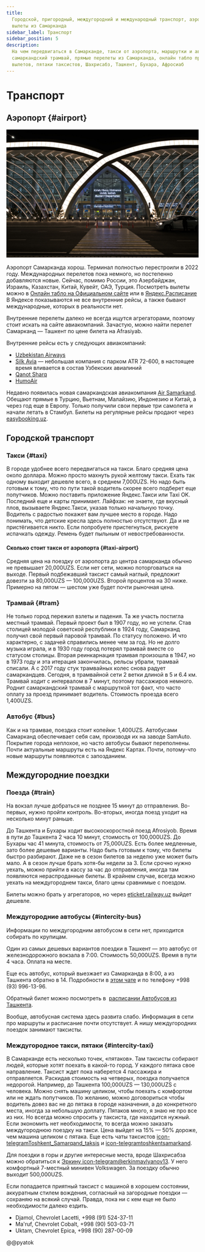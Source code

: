 ```yaml
---
title:
  Городской, пригородный, междугородний и международный транспорт, аэропорт,
  вылеты из Самарканда
sidebar_label: Транспорт
sidebar_position: 5
description:
  На чем передвигаться в Самарканде, такси от аэропорта, маршрутки и автобусы,
  самаркандский трамвай, прямые перелеты из Самарканда, онлайн табло прилетов и
  вылетов, пятаки таксистов, Шахрисабз, Ташкент, Бухара, Афросиаб
---
```


# Транспорт

## Аэропорт {#airport}

![Самаркандский Аэропорт](../samarkand/img/airport.jpg)

Аэропорт Самарканда хорош. Терминал полностью перестроили в 2022 году.
Международных перелетов пока немного, но постепенно добавляются новые. Сейчас,
помимо России, это Азербайджан, Израиль, Казахстан, Китай, Кувейт, ОАЭ, Турция.
Посмотреть вылеты можно в
[Онлайн табло на Официальном сайте](https://samarkandairport.com/ru/flight-board/)
или в [Яндекс.Расписание](https://rasp.yandex.uz/station/9623553/) В Яндексе
показываются не все внутренние рейсы, а также бывают международные, которых в
реальности нет.

Внутренние перелеты далеко не всегда ищутся агрегаторами, поэтому стоит искать
на сайте авиакомпаний. Зачастую, можно найти перелет Самарканд — Ташкент по цене
билета на Afrasiyab.

Внутренние рейсы есть у следующих авиакомпаний:

- [Uzbekistan Airways](https://www.uzairways.com/ru)
- [Silk Avia](https://silk-avia.com/ru/) — небольшая компания с парком ATR
  72-600, в настоящее время вливается в состав Узбекских авиалиний
- [Qanot Sharq](https://www.qanotsharq.com/)
- [HumoAir](https://flyhumo.com/)

Недавно появилась новая самаркандская авиакомпания
[Air Samarkand](https://t.me/AirSamarkandAirlines). Обещают прямые в Турцию,
Вьетнам, Малайзию, Индонезию и Китай, а через год еще в Европу. Только получили
свои первые три самолета и начали летать в Стамбул. Билеты на регулярные рейсы
продают через [easybooking.uz](https://easybooking.uz/).

## Городской транспорт

### Такси {#taxi}

В городе удобнее всего передвигаться на такси. Благо средняя цена около доллара.
Можно просто махнуть рукой желтому такси. Ехать так одному выходит дешевле
всего, в среднем 7,000UZS. Но надо быть готовым к тому, что по пути такой
водитель скорее всего подберет еще попутчиков. Можно поставить приложение
Яндекс.Такси или Taxi OK. Последний еще и карты принимает. Лайфхак: не знаете,
где вкусный плов, вызываете Яндекс.Такси, указав только начальную точку.
Водитель с радостью покажет вам лучшее место в городе. Надо понимать, что
детские кресла здесь полностью отсутствуют. Да и не пристёгивается никто. Если
попробуете пристегнуться, рискуете испачкать одежду. Ремень будет пыльным от
невостребованности.

#### Сколько стоит такси от аэропорта {#taxi-airport}

Средняя цена на поездку от аэропорта до центра самарканда обычно не превышает
20,000UZS. Если нет сети, можно поторговаться на выходе. Первый подбежавший
таксист самый наглый, предложит довезти за 80,000UZS — 100,000UZS. Второй
процентов на 30 ниже. Примерно на пятом — шестом уже будет почти рыночная цена.

### Трамвай {#tram}

Не только город пережил взлеты и падения. Та же участь постигла местный трамвай.
Первый проект был в 1907 году, но не успели. Став столицей молодой советской
республики в 1924 году, Самарканд получил свой первый паровой трамвай. По
статусу положено. И что характерно, с задачей справились менее чем за год. Но не
долго музыка играла, и в 1930 году город потерял трамвай вместе со статусом
столицы. Вторая реинкарнация трамвая произошла в 1947, но в 1973 году и эта
итерация закончилась, рельсы убрали, трамвай списали. А с 2017 году стук
трамвайных колес снова радует самаркандцев. Сегодня, в трамвайной сети 2 ветки
длиной в 5 и 6.4 км. Трамвай ходит с интервалом в 7 минут, поэтому пассажиров
немного. Роднит самаркандский трамвай с маршруткой тот факт, что часто оплату за
проезд принимает водитель. Стоимость проезда всего 1,400UZS.

### Автобус {#bus}

Как и на трамвае, поездка стоит копейки: 1,400UZS. Автобусами Самарканд
обеспечивает себя сам, производя их на заводе SamAuto. Покрытие города неплохое,
но часто автобусы бывают переполнены. Почти актуальные маршруты есть на Яндекс
Картах. Почти, потому-что новые маршруты появляются с запозданием.

## Междугородние поездки

### Поезда {#train}

На вокзал лучше добраться не позднее 15 минут до отправления. Во-первых, нужно
пройти контроль. Во-вторых, иногда поезд уходит на несколько минут раньше.

До Ташкента и Бухары ходит высокоскоростной поезд Afrosiyob. Время в пути до
Ташкента 2 часа 10 минут, стоимость от 100,000UZS. До Бухары час 41 минута,
стоимость от 75,000UZS. Есть более медленные, зато более дешевые варианты. Надо
быть готовым к тому, что билеты быстро разбирают. Даже не в сезон билетов за
неделю уже может быть мало. А в сезон лучше брать хотя-бы недели за 3. Если
срочно нужно уехать, можно прийти в кассу за час до отправления, иногда там
появляются нераспроданные билеты. В крайнем случае, всегда можно уехать на
междугороднем такси, благо цены сравнимые с поездом.

Билеты можно брать у агрегаторов, но через
[eticket.railway.uz](https://eticket.railway.uz/) выйдет дешевле.

### Междугородние автобусы {#intercity-bus}

Информации по междугородним автобусом в сети нет, приходится собирать по
крупицам.

Один из самых дешевых вариантов поездки в Ташкент — это автобус от
железнодорожного вокзала в 7:00. Стоимость 50,000UZS. Время в пути 4 часа.
Оплата на месте.

Еще есь автобус, который выезжает из Самарканда в 8:00, а из Ташкента обратно
в 14. Подробности в [этом чате](https://t.me/toshkent_sam_bus_avtovokzal) и по
телефону +998 (93) 996-13-96.

Обратный билет можно посмотреть в&nbsp;
[расписании Автобусов из Ташкента](https://www.mintrans.uz/ru/useful-articles/toshkent-avtovokzalidan-qatnovchi-shaharlararo-avtobus-yo-nalishlari-jadvali).

Вообще, автобусная система здесь развита слабо. Информация в сети про маршруты и
расписание почти отсутствует. А нишу междугородних поездок занимают таксисты.

### Междугородное такси, пятаки {#intercity-taxi}

В Самарканде есть несколько точек, «пятаков». Там таксисты собирают людей,
которые хотят поехать в какой-то город. У каждого пятака свое направление.
Таксист ждет пока наберется 4 пассажира и отправляется. Раскидав стоимость на
четверых, поездка получается недорогой. Например, до Ташкента 100,000UZS —
130,000UZS с человека. Можно снять машину целиком, чтобы поехать с комфортом или
не ждать попутчиков. По желанию, можно договориться чтобы водитель довез вас не
до пятака в городе назначения, а до конкретного места, иногда за небольшую
доплату. Пятаков много, я знаю не про все из них. Но всегда можно спросить у
таксиста, где находится нужный. Если экономить нет необходимости, то всегда
можно заказать междугороднюю поездку на такси. Цена выйдет на 15% — 50% дороже,
чем машина целиком с пятака. Еще есть чаты таксистов
[icon-telegram&#8288;Toshkent_Samarqand_taksis](https://t.me/Toshkent_Samarqand_taksis)
и [icon-telegram&#8288;toshkentsamarkand](https://t.me/toshkentsamarkand).

Для поездки в горы и другие интересные места, вроде Шахрисабза можно обратиться
к [Эркину icon-telegram&#8288;@erkinmavlyanov13](https://t.me/erkinmavlyanov13).
У него комфортный 7-местный минивен Volkswagen. За поездку обычно выходит
500,000UZS.

Если попадается приятный таксист с машиной в хорошем состоянии, аккуратным
стилем вождения, согласный на загородные поездки — сохраняю на всякий случай.
Правда, пока ни с кем еще не было необходимости далеко ездить.

- Djamol, Chevrolet Lacetti, +998 (91) 524-37-11
- Ma'ruf, Chevrolet Cobalt, +998 (90) 503-03-71
- Uktam, Chevrolet Epica, +998 (90) 287-00-09

@@pyatok
